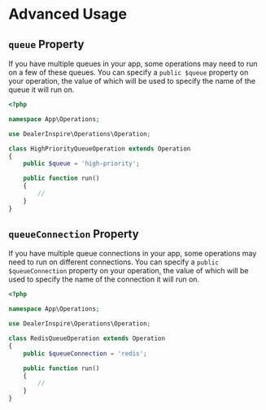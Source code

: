 # Advanced Usage

## `queue` Property

If you have multiple queues in your app, some operations may need to run on a few of these queues. You can specify a `public $queue` property on your operation,
the value of which will be used to specify the name of the queue it will run on.

```php
<?php

namespace App\Operations;

use DealerInspire\Operations\Operation;

class HighPriorityQueueOperation extends Operation
{
    public $queue = 'high-priority';

    public function run()
    {
        //
    }
}
```

## `queueConnection` Property

If you have multiple queue connections in your app, some operations may need to run on different connections. You can specify a `public $queueConnection`
property on your operation, the value of which will be used to specify the name of the connection it will run on.

```php
<?php

namespace App\Operations;

use DealerInspire\Operations\Operation;

class RedisQueueOperation extends Operation
{
    public $queueConnection = 'redis';

    public function run()
    {
        //
    }
}
```
